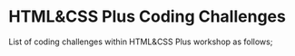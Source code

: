 # HTML&CSS Plus Coding Challenges
List of coding challenges within HTML&CSS Plus workshop as follows;

